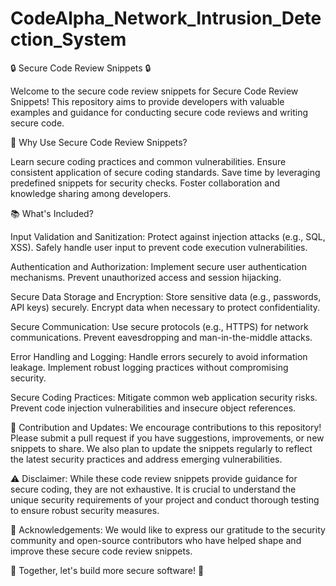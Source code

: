 # CodeAlpha_Network_Intrusion_Detection_System

🔒 Secure Code Review Snippets 🔒

Welcome to the secure code review snippets for Secure Code Review Snippets! This repository aims to provide developers with valuable examples and guidance for conducting secure code reviews and writing secure code.

🚀 Why Use Secure Code Review Snippets?

Learn secure coding practices and common vulnerabilities. Ensure consistent application of secure coding standards. Save time by leveraging predefined snippets for security checks. Foster collaboration and knowledge sharing among developers.

📚 What's Included?

Input Validation and Sanitization: Protect against injection attacks (e.g., SQL, XSS). Safely handle user input to prevent code execution vulnerabilities.

Authentication and Authorization: Implement secure user authentication mechanisms. Prevent unauthorized access and session hijacking.

Secure Data Storage and Encryption: Store sensitive data (e.g., passwords, API keys) securely. Encrypt data when necessary to protect confidentiality.

Secure Communication: Use secure protocols (e.g., HTTPS) for network communications. Prevent eavesdropping and man-in-the-middle attacks.

Error Handling and Logging: Handle errors securely to avoid information leakage. Implement robust logging practices without compromising security.

Secure Coding Practices: Mitigate common web application security risks. Prevent code injection vulnerabilities and insecure object references.

🔄 Contribution and Updates: We encourage contributions to this repository! Please submit a pull request if you have suggestions, improvements, or new snippets to share. We also plan to update the snippets regularly to reflect the latest security practices and address emerging vulnerabilities.

⚠️ Disclaimer: While these code review snippets provide guidance for secure coding, they are not exhaustive. It is crucial to understand the unique security requirements of your project and conduct thorough testing to ensure robust security measures.

🙏 Acknowledgements: We would like to express our gratitude to the security community and open-source contributors who have helped shape and improve these secure code review snippets.

🔐 Together, let's build more secure software! 🔐
